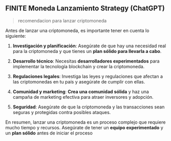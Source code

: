 ## FINITE Moneda Lanzamiento Strategy (ChatGPT)

> recomendacion para lanzar criptomoneda

Antes de lanzar una criptomoneda, es importante tener en cuenta lo siguiente:

1.  **Investigación y planificación**: Asegúrate de que hay una necesidad real para la criptomoneda y que tienes un **plan sólido para llevarla a cabo**.
    
2.  **Desarrollo técnico**: Necesitas **desarrolladores experimentados** para implementar la tecnología blockchain y crear la criptomoneda.
    
3.  **Regulaciones legales**: Investiga las leyes y regulaciones que afectan a las criptomonedas en tu país y asegúrate de cumplir con ellas.
    
4.  **Comunidad y marketing**: **Crea una comunidad sólida** y haz una campaña de marketing efectiva para atraer inversores y adopción.
    
5.  **Seguridad**: Asegúrate de que la criptomoneda y las transacciones sean seguras y protegidas contra posibles ataques.
    

En resumen, lanzar una criptomoneda es un proceso complejo que requiere mucho tiempo y recursos. Asegúrate de tener un **equipo experimentado** y un **plan sólido** antes de iniciar el proceso